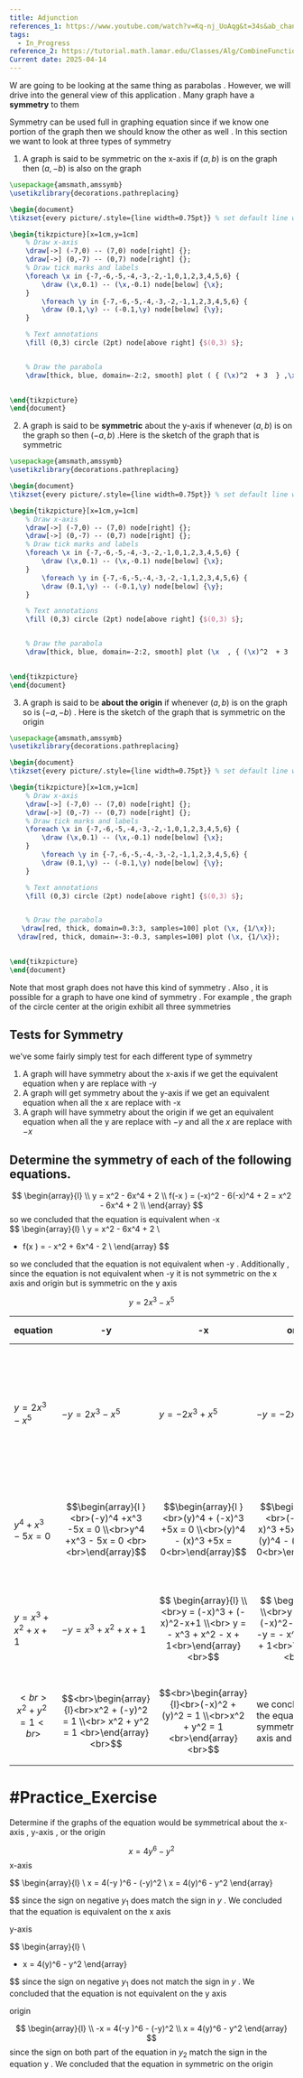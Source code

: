 ```yaml
---
title: Adjunction
references_1: https://www.youtube.com/watch?v=Kq-nj_UoAqg&t=34s&ab_channel=Mathispower4u
tags:
  - In_Progress
reference_2: https://tutorial.math.lamar.edu/Classes/Alg/CombineFunctions.aspx
Current date: 2025-04-14
---
```

W are going to be looking at the same thing as parabolas . However,  we will drive into the general view of this application . Many  graph have a **symmetry** to them 

Symmetry can be used full in graphing equation since if we know one portion of the graph then we should know the other as well . 
In this section we want to look at three types of symmetry 
1. A graph is said to be symmetric on the x-axis if $(a,b)$ is on the graph then $(a,-b)$ is also on the graph 

```tikz
\usepackage{amsmath,amssymb}
\usetikzlibrary{decorations.pathreplacing}

\begin{document}
\tikzset{every picture/.style={line width=0.75pt}} % set default line width

\begin{tikzpicture}[x=1cm,y=1cm]
    % Draw x-axis
    \draw[->] (-7,0) -- (7,0) node[right] {};
    \draw[->] (0,-7) -- (0,7) node[right] {};
    % Draw tick marks and labels
    \foreach \x in {-7,-6,-5,-4,-3,-2,-1,0,1,2,3,4,5,6} {
        \draw (\x,0.1) -- (\x,-0.1) node[below] {\x};
    }
        \foreach \y in {-7,-6,-5,-4,-3,-2,-1,1,2,3,4,5,6} {
        \draw (0.1,\y) -- (-0.1,\y) node[below] {\y};
    }

    % Text annotations  
    \fill (0,3) circle (2pt) node[above right] {$(0,3) $};


    % Draw the parabola
    \draw[thick, blue, domain=-2:2, smooth] plot ( { (\x)^2  + 3  } ,\x );

 
\end{tikzpicture}
\end{document}


``` 


2. A graph is said to be **symmetric** about the y-axis if whenever $(a, b)$ is on the graph so then $(-a , b)$ .Here is the sketch of the graph that is symmetric 

```tikz
\usepackage{amsmath,amssymb}
\usetikzlibrary{decorations.pathreplacing}

\begin{document}
\tikzset{every picture/.style={line width=0.75pt}} % set default line width

\begin{tikzpicture}[x=1cm,y=1cm]
    % Draw x-axis
    \draw[->] (-7,0) -- (7,0) node[right] {};
    \draw[->] (0,-7) -- (0,7) node[right] {};
    % Draw tick marks and labels
    \foreach \x in {-7,-6,-5,-4,-3,-2,-1,0,1,2,3,4,5,6} {
        \draw (\x,0.1) -- (\x,-0.1) node[below] {\x};
    }
        \foreach \y in {-7,-6,-5,-4,-3,-2,-1,1,2,3,4,5,6} {
        \draw (0.1,\y) -- (-0.1,\y) node[below] {\y};
    }

    % Text annotations  
    \fill (0,3) circle (2pt) node[above right] {$(0,3) $};


    % Draw the parabola
    \draw[thick, blue, domain=-2:2, smooth] plot (\x  , { (\x)^2  + 3  });

 
\end{tikzpicture}
\end{document}


``` 


3. A graph is said to be **about the origin** if whenever $(a, b)$ is on the graph so is $(-a  , - b)$ . Here is the sketch of the graph that is symmetric on the origin  

```tikz
\usepackage{amsmath,amssymb}
\usetikzlibrary{decorations.pathreplacing}

\begin{document}
\tikzset{every picture/.style={line width=0.75pt}} % set default line width

\begin{tikzpicture}[x=1cm,y=1cm]
    % Draw x-axis
    \draw[->] (-7,0) -- (7,0) node[right] {};
    \draw[->] (0,-7) -- (0,7) node[right] {};
    % Draw tick marks and labels
    \foreach \x in {-7,-6,-5,-4,-3,-2,-1,0,1,2,3,4,5,6} {
        \draw (\x,0.1) -- (\x,-0.1) node[below] {\x};
    }
        \foreach \y in {-7,-6,-5,-4,-3,-2,-1,1,2,3,4,5,6} {
        \draw (0.1,\y) -- (-0.1,\y) node[below] {\y};
    }

    % Text annotations  
    \fill (0,3) circle (2pt) node[above right] {$(0,3) $};


    % Draw the parabola
   \draw[red, thick, domain=0.3:3, samples=100] plot (\x, {1/\x});
  \draw[red, thick, domain=-3:-0.3, samples=100] plot (\x, {1/\x});

 
\end{tikzpicture}
\end{document}

```


Note that most graph does not have this kind of symmetry . Also , it is possible for a graph to have one kind of symmetry . For example , the graph of the circle center at the origin exhibit all three symmetries 

##  Tests for Symmetry  
we've some fairly simply test for each different type of symmetry 
1. A graph will have symmetry about the x-axis if we get the equivalent equation when  y are replace with  -y 
2. A graph will get  symmetry about the y-axis if we get an equivalent equation when all the x are replace with -x  
3. A graph will have symmetry  about the origin if we get an equivalent equation  when all the y are replace with  $-y$ and all the $x$ are replace with $-x$ 

## Determine the symmetry of each of the following equations.


$$
\begin{array}{l}  \\
y = x^2 -  6x^4  + 2  \\
f(-x )   = (-x)^2 -  6(-x)^4  + 2  =   x^2    - 6x^4  + 2   \\
\end{array}
$$
so we concluded that the equation is equivalent when  -x  
$$
\begin{array}{l}  \\
y = x^2 -  6x^4  + 2  \\
- f(x )   = - x^2 +   6x^4  -  2   \\
\end{array}
$$

so we concluded that the equation is not equivalent when -y . Additionally , since the  equation is not equivalent when -y  it is not symmetric on the x axis  and origin but is symmetric on the y axis 


$$
y =  2x^3    - x^5 
$$

| equation                       | -y                                                                                             | -x                                                                                                            | origin                                                                                                         | is equivalent                                                                                             |
| ------------------------------ | ---------------------------------------------------------------------------------------------- | ------------------------------------------------------------------------------------------------------------- | -------------------------------------------------------------------------------------------------------------- | --------------------------------------------------------------------------------------------------------- |
| $y =  2x^3    - x^5$           | $-y = 2x^3    - x^5$                                                                           | $y =  -2x^3    + x^5$                                                                                         | $- y =  -2x^3    + x^5$                                                                                        | we concluded that the equation is equivalent to the origin since we just need to multiply both side by -1 |
| $y^4 +x^3 -5x  =  0$           | $$\begin{array}{l }<br>(-y)^4 +x^3 -5x  =  0 \\<br>y^4 +x^3  - 5x = 0  <br><br>\end{array}$$   | $$\begin{array}{l }<br>(y)^4 + (-x)^3 +5x  =  0  \\<br>(y)^4 - (x)^3 +5x  =  0<br>\end{array}$$               | $$\begin{array}{l }<br>(-y)^4 + (-x)^3 +5x  =  0  \\<br>(y)^4 - (x)^3 +5x  =  0<br>\end{array}$$               | we concluded that the equation is only symmetric on the x-axis                                            |
| $y = x^3   + x^2+x+1$          | $-y = x^3   + x^2+x+1$                                                                         | $$ \begin{array}{l} \\<br>y = (-x)^3   + (-x)^2-x+1  \\<br> y =  - x^3 +  x^2   - x  + 1<br>\end{array}<br>$$ | $$ \begin{array}{l} \\<br>y = (-x)^3   + (-x)^2-x+1  \\<br> -y =  - x^3 +  x^2   - x  + 1<br>\end{array}<br>$$ | we concluded that the equation is not symmetric on any axis or origin                                     |
| $$<br>x^2 + y^2 =  1<br>$$<br> | $$<br>\begin{array}{l}<br>x^2  + (-y)^2  =  1   \\<br> x^2  + y^2  =  1  <br>\end{array}<br>$$ | $$<br>\begin{array}{l}<br>(-x)^2  + (y)^2  =  1   \\<br>x^2  + y^2  =  1  <br>\end{array}<br>$$               | we concluded that the equation is symmetric on all axis and orgin                                              |                                                                                                           |
|                                |                                                                                                |                                                                                                               |                                                                                                                |                                                                                                           |



# #Practice_Exercise  


Determine if the graphs of the equation would be symmetrical about the x-axis , y-axis , or the origin 


$$
x =  4y^6  -  y^2  
$$
x-axis 

$$
\begin{array}{l} \\
x =  4(-y )^6  -  (-y)^2     \\
x  =   4(y)^6  -   y^2
\end{array}

$$
since the sign  on negative  $y_{1}$ does   match the sign in  $y$ . We concluded that  the equation is  equivalent on the x axis 

y-axis 

$$
\begin{array}{l} \\

- x  =   4(y)^6  -   y^2
\end{array}

$$
since the sign  on negative  $y_{1}$ does not  match the sign in  $y$ . We concluded that  the equation is not equivalent on the y axis 

origin 

$$
\begin{array}{l} \\
-x =  4(-y )^6  -  (-y)^2     \\
x  =   4(y)^6  -   y^2
\end{array}
$$
since the sign on both part of the equation in $y_{2}$  match the sign in the equation y . We concluded that the equation in symmetric on the origin 


